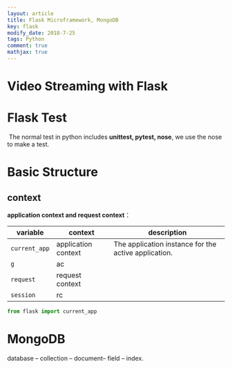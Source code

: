 ```yaml
---
layout: article
title: Flask Microframework, MongoDB
key: flask
modify_date: 2018-7-25
tags: Python
comment: true
mathjax: true
---
```


<!--more-->

# Video Streaming with Flask

# Flask Test

​	The normal test in python includes **unittest, pytest, nose**, we use the nose to make a test.

# Basic Structure

## context

**application context and request context**：

| variable      | context             | description                                          |
| ------------- | ------------------- | ---------------------------------------------------- |
| `current_app` | application context | The application instance for the active application. |
| `g`           | ac                  |                                                      |
| `request`     | request context     |                                                      |
| `session`     | rc                  |                                                      |

```python
from flask import current_app
```



# MongoDB

database – collection – document– field – index.


